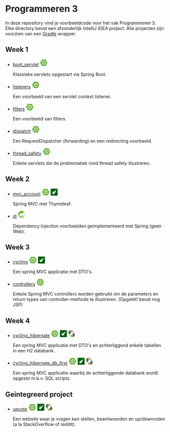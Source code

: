 # Programmeren 3

In deze repository vind je voorbeeldcode voor het vak Programmeren 3. Elke directory bevat een afzonderlijk IntelliJ IDEA project. Alle projecten zijn voorzien van een [Gradle](https://gradle.org/) wrapper.

## Week 1

- [boot_servlet](boot_servlet) ![Spring Boot][spring_boot]

  Klassieke servlets opgestart via Spring Boot.

- [listeners](listeners) ![Spring Boot][spring_boot]

  Een voorbeeld van een servlet context listener.

- [filters](filters) ![Spring Boot][spring_boot]

  Een voorbeeld van filters.

- [dispatch](dispatch) ![Spring Boot][spring_boot]

  Een RequestDispatcher (forwarding) en een redirecting voorbeeld.

- [thread_safety](thread_safety) ![Spring Boot][spring_boot]

  Enkele servlets die de problematiek rond thread safety illustreren.

## Week 2

- [mvc_account](mvc_account) ![Spring Boot][spring_boot] ![Thymeleaf][thymeleaf]

  Spring MVC met Thymeleaf.

- [di](di) ![Spring][spring]

  Dependency Injection voorbeelden geimplementeerd met Spring (geen Web).

## Week 3

- [cycling](cycling) ![Spring Boot][spring_boot] ![Thymeleaf][thymeleaf]

  Een spring MVC applicatie met DTO's.

- [controllers](controllers) ![Spring Boot][spring_boot]

  Enkele Spring MVC controllers worden gebruikt om de parameters en return types van controller-methods te illustreren. (Opgelet! bevat nog JSP)

## Week 4

- [cycling_hibernate](cycling_hibernate) ![Spring Boot][spring_boot] ![Thymeleaf][thymeleaf] ![Hibernate][hibernate]

  Een spring MVC applicatie met DTO's en achterliggend enkele tabellen in een H2 databank.

- [cycling_hibernate_db_first](cycling_hibernate_db_first) ![Spring Boot][spring_boot] ![Thymeleaf][thymeleaf] ![Hibernate][hibernate]

  Een spring MVC applicatie waarbij de achterliggende databank wordt opgezet m.b.v. SQL scripts.

## Geintegreerd project

- [upvote](upvote) ![Spring Boot][spring_boot] ![Thymeleaf][thymeleaf] ![Hibernate][hibernate]

  Een website waar je vragen kan stellen, beantwoorden en up/downvoten (a la StackOverflow of reddit).

[spring]: images/spring-logo_22_22.png
[spring_boot]: images/spring-boot-logo_24_22.png
[thymeleaf]: images/thymeleaf-logo_22_22.png
[hibernate]: images/hibernate-logo_22_22.png
